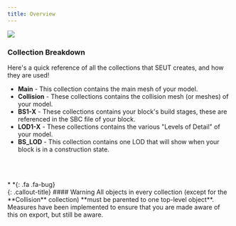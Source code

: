 ```yaml
---
title: Overview
---
```

![](/modding-reference/assets/images/reference/seut/collections.png)

### Collection Breakdown
Here's a quick reference of all the collections that SEUT creates, and how they are used!

* **Main** - This collection contains the main mesh of your model.
* **Collision** - These collections contains the collision mesh (or meshes) of your model.
* **BS1-X** - These collections contains your block's build stages, these are referenced in the SBC file of your block.
* **LOD1-X** - These collections contains the various "Levels of Detail" of your model.
* **BS_LOD** - This collection contains one LOD that will show when your block is in a construction state.

<br><br/>

<div class="callout-block callout-warning"><div class="icon-holder">*&nbsp;*{: .fa .fa-bug}
</div><div class="content">
{: .callout-title}
#### Warning
All objects in every collection (except for the **Collision** collection) **must be parented to one top-level object**. Measures have been implemented to ensure that you are made aware of this on export, but still be aware.
</div></div>

